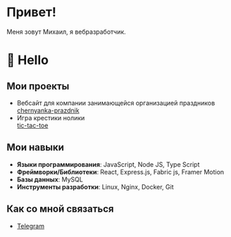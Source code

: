 #  Привет! 

Меня зовут Михаил, я вебразработчик.
<h1 color="#28ECA5">👋 Hello</h1>

##  Мои проекты
-  Вебсайт для компании занимающейся организацией праздников  
 [chernyanka-prazdnik](https://chernyanka-prazdnik.ru)
- Игра крестики нолики  
  [tic-tac-toe](http://horhe-delvega.ru/)

##  Мои навыки

- **Языки программирования**:  JavaScript, Node JS, Type Script
- **Фреймворки/Библиотеки**: React, Express.js, Fabric js, Framer Motion 
- **Базы данных**: MySQL
- **Инструменты разработки**: Linux, Nginx, Docker, Git

##  Как со мной связаться

- [Telegram](https://t.me/Mik_Shcherbakov)
